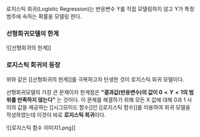 로지스틱 회귀(Logistic Regression)는 반응변수 Y를 직접 모델링하지 않고 Y가 특정 범주에 속하는 확률을 모델링 한다. 

### 선형회귀모델의 한계
![[선형회귀의 한계]]


### 로지스틱 회귀의 등장
위와 같은 [[선형회귀의 한계]]를 극복하고자 탄생한 것이 로지스틱 회귀 모델이다. 

선형회귀모델의 가장 큰 문제이자 한계점은 **"결과값(반응변수)의 값이 $0<Y<1$의 범위를 만족하지 않는다"** 는 것이다. 이 문제를 해결하기 위해 모든 X 값에 대해 0과 1 사이의 값을 제공하는 [[시그모이드 함수]]인 [[로지스틱 함수]]를 이용하여  회귀 모델을 작성하였는데 이것이 바로 **로지스틱 회귀**이다.


![[로지스틱 함수 이미지1.png]]
